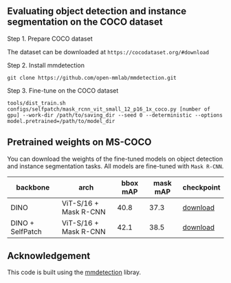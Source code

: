 ## Evaluating object detection and instance segmentation on the COCO dataset
Step 1. Prepare COCO dataset

The dataset can be downloaded at `https://cocodataset.org/#download`

Step 2. Install mmdetection

```
git clone https://github.com/open-mmlab/mmdetection.git
```

Step 3. Fine-tune on the COCO dataset 

```
tools/dist_train.sh configs/selfpatch/mask_rcnn_vit_small_12_p16_1x_coco.py [number of gpu] --work-dir /path/to/saving_dir --seed 0 --deterministic --options model.pretrained=/path/to/model_dir
```

## Pretrained weights on MS-COCO
You can download the weights of the fine-tuned models on object detection and instance segmentation tasks. All models are fine-tuned with `Mask R-CNN`. 

| backbone | arch | bbox mAP | mask mAP | checkpoint |
| ------------- | ------------- | ------------- | ------------- | ------------- |
| DINO | ViT-S/16 + Mask R-CNN | 40.8 | 37.3 | <a href="https://drive.google.com/file/d/1yFTycxtmWEQEQyLT6l_SYV0YQ-5Z1BvN/view?usp=sharing">download</a> |
| DINO + SelfPatch | ViT-S/16 + Mask R-CNN | 42.1 | 38.5 | <a href="https://drive.google.com/file/d/1q45LplADkDdiCqzhWOkgyUXivHJrI7eT/view?usp=sharing">download</a> |

## Acknowledgement
This code is built using the <a href=https://github.com/open-mmlab/mmdetection>mmdetection</a> libray.
